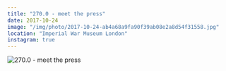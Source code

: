 ```yaml
---
title: "270.0 - meet the press"
date: 2017-10-24
image: "/img/photo/2017-10-24-ab4a68a9fa90f39ab08e2a8d54f31558.jpg"
location: "Imperial War Museum London"
instagram: true
---
```


![270.0 - meet the press](/img/photo/2017-10-24-ab4a68a9fa90f39ab08e2a8d54f31558.jpg)

